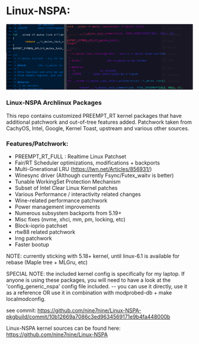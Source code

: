 # Linux-NSPA:

![My Image](/images/linux-nspa-banner.png)

### Linux-NSPA Archlinux Packages

This repo contains customized PREEMPT_RT kernel packages that have additional
patchwork and out-of-tree features added. Patchwork taken from CachyOS, Intel,
Google, Kernel Toast, upstream and various other sources.

### Features/Patchwork:

* PREEMPT_RT_FULL : Realtime Linux Patchset
* Fair/RT Scheduler optimizations, modifications + backports
* Multi-Gnerational LRU (https://lwn.net/Articles/856931/)
* Winesync driver (Although currently Fsync/Futex_waitv is better)
* Tunable WorkingSet Protection Mechanism 
* Subset of Intel Clear Linux Kernel patches
* Various Performance / interactivity related changes
* Wine-related performance patchwork
* Power management improvements
* Numerous subsystem backports from 5.19+
* Misc fixes (nvme, xhci, mm, pm, locking, etc)
* Block-ioprio patchset
* rtw88 related patchwork
* lrng patchwork
* Faster bootup

NOTE: currently sticking with 5.18+ kernel, until linux-6.1 is available for rebase (Maple tree + MLGru, etc)

SPECIAL NOTE: the included kernel config is specifically for my laptop. If
anyone is using these packages, you will need to have a look at the 
'config_generic_nspa' config file included. -- you can use it directly, use it as a 
reference OR use it in combination with modprobed-db + make localmodconfig.

see commit: https://github.com/nine7nine/Linux-NSPA-pkgbuild/commit/10b12669a7086c3ed9634569171e9b4fa448000b

Linux-NSPA kernel sources can be found here: https://github.com/nine7nine/Linux-NSPA
